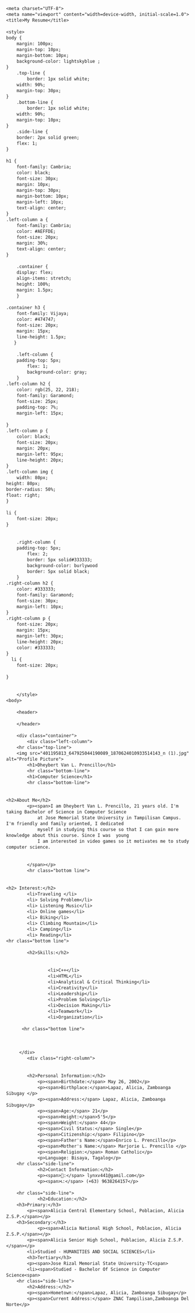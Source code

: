 
<html lang="en">
  
    <meta charset="UTF-8">
    <meta name="viewport" content="width=device-width, initial-scale=1.0">
    <title>My Resume</title>
  
    <style>
	body {
	    margin: 100px;
	    margin-top: 10px;
	    margin-bottom: 10px;
	    background-color: lightskyblue ;
	}
	    .top-line {
            border: 1px solid white;
	    width: 90%;
	    margin-top: 30px;
	}
	    .bottom-line {
            border: 1px solid white;
	    width: 90%;
	    margin-top: 10px;
	}
	    .side-line {
	    border: 2px solid green;
	    flex: 1;
	}

	h1 {
	    font-family: Cambria;
	    color: black;
	    font-size: 30px;
	    margin: 10px;
	    margin-top: 30px;
	    margin-bottom: 10px;
	    margin-left: 10px;
	    text-align: center;
	}
	.left-column a {
	    font-family: Cambria;
	    color: #AEFFDE;
	    font-size: 20px;
	    margin: 30%;
	    text-align: center;
	}

        .container {
	    display: flex;
	    align-items: stretch;
	    height: 100%;
	    margin: 1.5px;
        }

	.container h3 {
	    font-family: Vijaya;
	    color: #474747;
	    font-size: 20px;
	    margin: 15px;
	    line-height: 1.5px;
	   }

        .left-column {
	    padding-top: 5px;
            flex: 1;
            background-color: gray;
        }
	.left-column h2 {
	    color: rgb(25, 22, 218);
	    font-family: Garamond;
	    font-size: 25px;
	    padding-top: 7%;
	    margin-left: 15px;

	}
	.left-column p {
	    color: black;
	    font-size: 20px;
	    margin: 20px;
	    margin-left: 95px;
	    line-height: 20px;
	}
	.left-column img {
		width: 80px;
	height: 80px;
	border-radius: 50%;
	float: right;
	}
	
	li {
		font-size: 20px;
	}


        .right-column {
	    padding-top: 5px;
            flex: 2;  
			border: 5px solid#333333;
            background-color: burlywood
	        border: 5px solid black;
        }
	.right-column h2 {
	    color: #333333;
	    font-family: Garamond;
	    font-size: 30px;
	    margin-left: 10px;
	}
	.right-column p {
	    font-size: 20px;
	    margin: 15px;
	    margin-left: 30px;
	    line-height: 20px;
	    color: #333333;
	}
	  li {
	    font-size: 20px;

	}

		
		</style>
	<body>
	
		<header>
			
		</header>
	
		<div class="container">
			<div class="left-column">
		<hr class="top-line">
		<img src="401195813_647925044190089_1870624010933514143_n (1).jpg" alt="Profile Picture">
			<h1>Dheybert Van L. Prencillo</h1>
			<hr class="bottom-line">
			<h1>Computer Science</h1>
			<hr class="bottom-line">
		 
		
	<h2>About Me</h2>
			<p><span>I am Dheybert Van L. Prencillo, 21 years old. I'm taking Bachelor of Science in Computer Science 
				at Jose Memorial State University in Tampilisan Campus. I'm friendly and family oriented, I dedicated 
				myself in studying this course so that I can gain more knowledge about this course. Since I was  young 
				I am interested in video games so it motivates me to study computer science. 
			   
			
			</span></p>
			<hr class="bottom line">
			
		  
	<h2> Interest:</h2>
			<li>Traveling </li>
			<li> Solving Problem</li>
			<li> Listening Music</li>
			<li> Online games</li>
			<li> Biking</li>
			<li> Climbing Mountain</li>
			<li> Camping</li>
			<li> Reading</li>
	<hr class="bottom line">

			<h2>Skills:</h2>
	
		
					<li>C++</li>
					<li>HTML</li>
					<li>Analytical & Critical Thinking</li>
					<li>Creativity</li>
					<li>Leadership</li>
					<li>Problem Solving</li>
					<li>Decision Making</li>
					<li>Teamwork</li>
					<li>Organization</li>
					
		  <hr class="bottom line">
		  
	
	
		 </div>
			<div class="right-column">
				
				
			<h2>Personal Information:</h2>
				<p><span>Birthdate:</span> May 26, 2002</p>
				<p><span>Birthplace:</span>Lapaz, Alicia, Zamboanga Sibugay </p>
				<p><span>Address:</span> Lapaz, Alicia, Zamboanga Sibugay</p>
				<p><span>Age:</span> 21</p>
				<p><span>Height:</span>5'5</p>
				<p><span>Weight:</span> 44</p>
				<p><span>Civil Status:</span> Single</p>
				<p><span>Citizenship:</span> Filipino</p>
				<p><span>Father's Name:</span>Enrico L. Prencillo</p>
				<p><span>Mother's Name:</span> Marjorie L. Prencillo </p>
				<p><span>Religion:</span> Roman Catholic</p>
				<p>Language: Bisaya, Tagalog</p>
		<hr class="side-line">
				<h2>Contact Information:</h2>
				<p><span>📧:</span> lynxv441@gamil.com</p>
				<p><span>📞:</span> (+63) 9638264157</p>
				
		<hr class="side-line">
				<h2>Education:</h2>
		<h3>Primary:</h3>
			<p><span>Alicia Central Elementary School, Poblacion, Alicia Z.S.P.</span></p>
		<h3>Secondary:</h3>
				<p><span>Alicia National High School, Poblacion, Alicia Z.S.P.</span></p>
			<p><span>Alicia Senior High School, Poblacion, Alicia Z.S.P.</span></p>
			<li>Studied - HUMANITIES AND SOCIAL SCIENCES</li>
			<h3>Tertiary</h3>
			<p><span>Jose Rizal Memorial State University-TC<span>
			<li><span>Studied - Bachelor Of Science in Computer Science<span>
		<hr class="side-line">
			<h2>Address:</h2>
			<p><span>Hometown:</span>Lapaz, Alicia, Zamboanga Sibugay</p>
			<p><span>Current Address:</span> ZNAC Tampilisan,Zamboanga Del Norte</p>
			
			
	
				
	   

